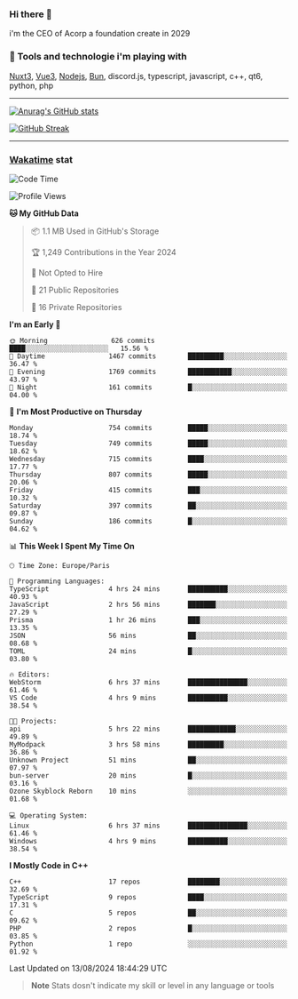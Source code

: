 ### Hi there 👋

i'm the CEO of Acorp a foundation create in 2029  

### 🧰 Tools and technologie i'm playing with

[Nuxt3](https://nuxt.com), [Vue3](https://vuejs.org/), [Nodejs](https://nodejs.org), [Bun](https://bun.sh/), discord.js, typescript, javascript, c++, qt6, python, php

---

[![Anurag's GitHub stats](https://github-readme-stats.vercel.app/api?username=ackimixs&show_icons=true&theme=github_dark&count_private=true)](https://www.ackimixs.xyz)

[![GitHub Streak](https://github-readme-streak-stats.herokuapp.com?user=Ackimixs&theme=github-dark-blue&date_format=j%20M%5B%20Y%5D&mode=weekly)](https://git.io/streak-stats)

---
 
 ### [Wakatime](https://wakatime.com/) stat

<!--START_SECTION:waka-->
![Code Time](http://img.shields.io/badge/Code%20Time-1%2C206%20hrs%2028%20mins-blue)

![Profile Views](http://img.shields.io/badge/Profile%20Views-0-blue)

**🐱 My GitHub Data** 

> 📦 1.1 MB Used in GitHub's Storage 
 > 
> 🏆 1,249 Contributions in the Year 2024
 > 
> 🚫 Not Opted to Hire
 > 
> 📜 21 Public Repositories 
 > 
> 🔑 16 Private Repositories 
 > 
**I'm an Early 🐤** 

```text
🌞 Morning                626 commits         ████░░░░░░░░░░░░░░░░░░░░░   15.56 % 
🌆 Daytime                1467 commits        █████████░░░░░░░░░░░░░░░░   36.47 % 
🌃 Evening                1769 commits        ███████████░░░░░░░░░░░░░░   43.97 % 
🌙 Night                  161 commits         █░░░░░░░░░░░░░░░░░░░░░░░░   04.00 % 
```
📅 **I'm Most Productive on Thursday** 

```text
Monday                   754 commits         █████░░░░░░░░░░░░░░░░░░░░   18.74 % 
Tuesday                  749 commits         █████░░░░░░░░░░░░░░░░░░░░   18.62 % 
Wednesday                715 commits         ████░░░░░░░░░░░░░░░░░░░░░   17.77 % 
Thursday                 807 commits         █████░░░░░░░░░░░░░░░░░░░░   20.06 % 
Friday                   415 commits         ███░░░░░░░░░░░░░░░░░░░░░░   10.32 % 
Saturday                 397 commits         ██░░░░░░░░░░░░░░░░░░░░░░░   09.87 % 
Sunday                   186 commits         █░░░░░░░░░░░░░░░░░░░░░░░░   04.62 % 
```


📊 **This Week I Spent My Time On** 

```text
🕑︎ Time Zone: Europe/Paris

💬 Programming Languages: 
TypeScript               4 hrs 24 mins       ██████████░░░░░░░░░░░░░░░   40.93 % 
JavaScript               2 hrs 56 mins       ███████░░░░░░░░░░░░░░░░░░   27.29 % 
Prisma                   1 hr 26 mins        ███░░░░░░░░░░░░░░░░░░░░░░   13.35 % 
JSON                     56 mins             ██░░░░░░░░░░░░░░░░░░░░░░░   08.68 % 
TOML                     24 mins             █░░░░░░░░░░░░░░░░░░░░░░░░   03.80 % 

🔥 Editors: 
WebStorm                 6 hrs 37 mins       ███████████████░░░░░░░░░░   61.46 % 
VS Code                  4 hrs 9 mins        ██████████░░░░░░░░░░░░░░░   38.54 % 

🐱‍💻 Projects: 
api                      5 hrs 22 mins       ████████████░░░░░░░░░░░░░   49.89 % 
MyModpack                3 hrs 58 mins       █████████░░░░░░░░░░░░░░░░   36.86 % 
Unknown Project          51 mins             ██░░░░░░░░░░░░░░░░░░░░░░░   07.97 % 
bun-server               20 mins             █░░░░░░░░░░░░░░░░░░░░░░░░   03.16 % 
Ozone Skyblock Reborn    10 mins             ░░░░░░░░░░░░░░░░░░░░░░░░░   01.68 % 

💻 Operating System: 
Linux                    6 hrs 37 mins       ███████████████░░░░░░░░░░   61.46 % 
Windows                  4 hrs 9 mins        ██████████░░░░░░░░░░░░░░░   38.54 % 
```

**I Mostly Code in C++** 

```text
C++                      17 repos            ████████░░░░░░░░░░░░░░░░░   32.69 % 
TypeScript               9 repos             ████░░░░░░░░░░░░░░░░░░░░░   17.31 % 
C                        5 repos             ██░░░░░░░░░░░░░░░░░░░░░░░   09.62 % 
PHP                      2 repos             █░░░░░░░░░░░░░░░░░░░░░░░░   03.85 % 
Python                   1 repo              ░░░░░░░░░░░░░░░░░░░░░░░░░   01.92 % 
```




 Last Updated on 13/08/2024 18:44:29 UTC
<!--END_SECTION:waka-->

> **Note**
> Stats dosn't indicate my skill or level in any language or tools
